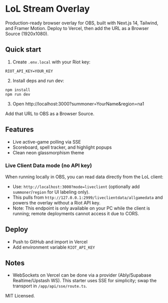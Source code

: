 # LoL Stream Overlay

Production-ready browser overlay for OBS, built with Next.js 14, Tailwind, and Framer Motion. Deploy to Vercel, then add the URL as a Browser Source (1920x1080).

## Quick start

1. Create `.env.local` with your Riot key:

```
RIOT_API_KEY=YOUR_KEY
```

2. Install deps and run dev:

```
npm install
npm run dev
```

3. Open http://localhost:3000?summoner=YourName&region=na1

Add that URL to OBS as a Browser Source.

## Features
- Live active-game polling via SSE
- Scoreboard, spell tracker, and highlight popups
- Clean neon glassmorphism theme

### Live Client Data mode (no API key)
When running locally in OBS, you can read data directly from the LoL client:

- Use: `http://localhost:3000?mode=liveclient` (optionally add `summoner`/`region` for UI labeling only).
- This pulls from `http://127.0.0.1:2999/liveclientdata/allgamedata` and powers the overlay without a Riot API key.
- Note: This endpoint is only available on your PC while the client is running; remote deployments cannot access it due to CORS.

## Deploy
- Push to GitHub and import in Vercel
- Add environment variable `RIOT_API_KEY`

## Notes
- WebSockets on Vercel can be done via a provider (Ably/Supabase Realtime/Upstash WS). This starter uses SSE for simplicity; swap the transport in `/app/api/sse/route.ts`.

MIT Licensed.
